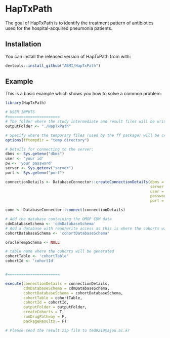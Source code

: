 
# HapTxPath

<!-- badges: start -->
<!-- badges: end -->

The goal of HapTxPath is to identify the treatment pattern of antibiotics used for the hospital-acquired pneumonia patients.

## Installation

You can install the released version of HapTxPath from with:

``` r
devtools::install_github("ABMI/HapTxPath")
```

## Example

This is a basic example which shows you how to solve a common problem:

``` r
library(HapTxPath)

# USER INPUTS
#=======================
# The folder where the study intermediate and result files will be written:
outputFolder <- "./HapTxPath"

# Specify where the temporary files (used by the ff package) will be created:
options(fftempdir = "temp directory")

# Details for connecting to the server:
dbms <- Sys.getenv("dbms")
user <- 'your id'
pw <- 'your password'
server <- Sys.getenv("server")
port <- Sys.getenv("port")

connectionDetails <- DatabaseConnector::createConnectionDetails(dbms = dbms,
                                                                server = server,
                                                                user = user,
                                                                password = pw,
                                                                port = port)

conn <- DatabaseConnector::connect(connectionDetails)

# Add the database containing the OMOP CDM data
cdmDatabaseSchema <- 'cdmDatabaseSchema'
# Add a database with read/write access as this is where the cohorts will be generated
cohortDatabaseSchema <- 'cohortDatabaseSchema'

oracleTempSchema <- NULL

# table name where the cohorts will be generated
cohortTable <- 'cohortTable'
cohortId <- 'cohortId'


#=======================

execute(connectionDetails = connectionDetails,
        cdmDatabaseSchema = cdmDatabaseSchema,
        cohortDatabaseSchema = cohortDatabaseSchema,
        cohortTable = cohortTable,
        cohortId = cohortId,
        outputFolder = outputFolder,
        createCohorts = T,
        runDrugPathway = F,
        packageResults = F)

# Please send the result zip file to ted9219@ajou.ac.kr
```
